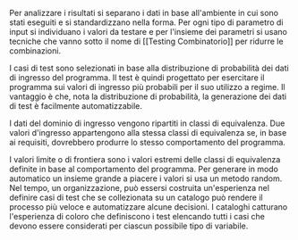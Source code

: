 Per analizzare i risultati si separano i dati in base all'ambiente in cui sono stati eseguiti e si standardizzano nella forma.
Per ogni tipo di parametro di input si individuano i valori da testare e per l'insieme dei parametri si usano tecniche che vanno sotto il nome di [[Testing Combinatorio]] per ridurre le combinazioni.

I casi di test sono selezionati in base alla distribuzione di probabilità dei dati di ingresso del programma.
Il test è quindi progettato per esercitare il programma sui valori di ingresso più probabili per il suo utilizzo a regime.
Il vantaggio è che, nota la distribuzione di probabilità, la generazione dei dati di test è facilmente automatizzabile.

I dati del dominio di ingresso vengono ripartiti in classi di equivalenza.
Due valori d'ingresso appartengono alla stessa classi di equivalenza se, in base ai requisiti, dovrebbero produrre lo stesso comportamento del programma.

I valori limite o di frontiera sono i valori estremi delle classi di equivalenza definite in base al comportamento del programma.
Per generare in modo automatico un insieme grande a piacere i valori si usa un metodo random.
Nel tempo, un organizzazione, può essersi costruita un'esperienza nel definire casi di test che se collezionata su un catalogo può rendere il processo più veloce e automatizzare alcune decisioni. I cataloghi catturano l'esperienza di coloro che definiscono i test elencando tutti i casi che devono essere considerati per ciascun possibile tipo di variabile.